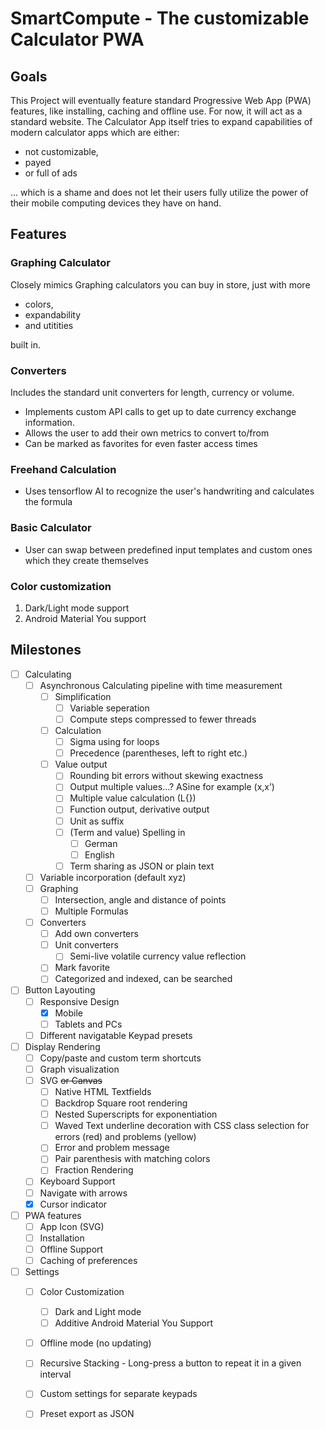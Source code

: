 # SmartCompute - The customizable Calculator PWA

## **Goals**

This Project will eventually feature standard Progressive Web App (PWA) features, like installing, caching and offline use.
For now, it will act as a standard website.
The Calculator App itself tries to expand capabilities of modern calculator apps which are either:
 - not customizable, 
 - payed  
 - or full of ads 
 
 ... which is a shame and does not let their users fully utilize the power of their mobile computing devices they have on hand.
 
 ## Features
 
 ### Graphing Calculator 
 
 Closely mimics Graphing calculators you can buy in store, just with more
 - colors, 
 - expandability 
 - and utitities 
 
 built in.
 
 ### Converters
 
 Includes the standard unit converters for length, currency or volume. 
 - Implements custom API calls to get up to date currency exchange information.
 - Allows the user to add their own metrics to convert to/from
 - Can be marked as favorites for even faster access times
 
 ### Freehand Calculation
 
 - Uses tensorflow AI to recognize the user's handwriting and calculates the formula
 
 ### Basic Calculator
 
 - User can swap between predefined input templates and custom ones which they create themselves
 
 ### Color customization
 
 1. Dark/Light mode support
 2. Android Material You support
 
 ## Milestones
 
 - [ ] Calculating
    - [ ] Asynchronous Calculating pipeline with time measurement
       - [ ] Simplification
          - [ ] Variable seperation
          - [ ] Compute steps compressed to fewer threads
       - [ ] Calculation
          - [ ] Sigma using for loops
          - [ ] Precedence (parentheses, left to right etc.)
       - [ ] Value output
          - [ ] Rounding bit errors without skewing exactness
          - [ ] Output multiple values…? ASine for example (x,x’)
          - [ ] Multiple value calculation (L{})
          - [ ] Function output, derivative output
          - [ ] Unit as suffix
          - [ ] (Term and value) Spelling in
             - [ ] German
             - [ ] English
          - [ ] Term sharing as JSON or plain text
    - [ ] Variable incorporation (default xyz)
    - [ ] Graphing
       - [ ] Intersection, angle and distance of points
       - [ ] Multiple Formulas
    - [ ] Converters
       - [ ] Add own converters
       - [ ] Unit converters
          - [ ] Semi-live volatile currency value reflection
       - [ ] Mark favorite
       - [ ] Categorized and indexed, can be searched 
 - [ ] Button Layouting
    - [ ] Responsive Design
       - [x] Mobile
       - [ ] Tablets and PCs 
    - [ ] Different navigatable Keypad presets
 - [ ] Display Rendering
    - [ ] Copy/paste and custom term shortcuts
    - [ ] Graph visualization
    - [ ] SVG ~~or Canvas~~
       - [ ] Native HTML Textfields
       - [ ] Backdrop Square root rendering
       - [ ] Nested Superscripts for exponentiation
       - [ ] Waved Text underline decoration with CSS class selection for errors (red) and problems (yellow)
       - [ ] Error and problem message
       - [ ] Pair parenthesis with matching colors 
       - [ ] Fraction Rendering
    - [ ] Keyboard Support
    - [ ] Navigate with arrows
    - [x] Cursor indicator
 - [ ] PWA features
    - [ ] App Icon (SVG)
    - [ ] Installation
    - [ ] Offline Support
    - [ ] Caching of preferences
  - [ ] Settings
    - [ ] Color Customization
       - [ ] Dark and Light mode
       - [ ] Additive Android Material You Support
    - [ ] Offline mode (no updating)
    - [ ] Recursive Stacking - Long-press a button to repeat it in a given interval
    - [ ] Custom settings for separate keypads
    - [ ] Preset export as JSON
  
